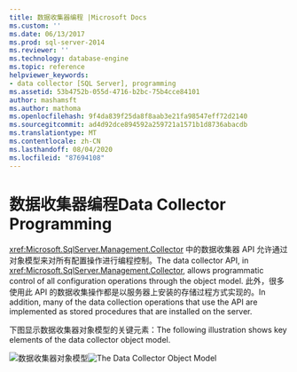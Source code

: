 ```yaml
---
title: 数据收集器编程 |Microsoft Docs
ms.custom: ''
ms.date: 06/13/2017
ms.prod: sql-server-2014
ms.reviewer: ''
ms.technology: database-engine
ms.topic: reference
helpviewer_keywords:
- data collector [SQL Server], programming
ms.assetid: 53b4752b-055d-4716-b2bc-75b4cce84101
author: mashamsft
ms.author: mathoma
ms.openlocfilehash: 9f4da839f25da8f8aab3e21fa98547eff72d2140
ms.sourcegitcommit: ad4d92dce894592a259721a1571b1d8736abacdb
ms.translationtype: MT
ms.contentlocale: zh-CN
ms.lasthandoff: 08/04/2020
ms.locfileid: "87694108"
---
```

# <a name="data-collector-programming"></a><span data-ttu-id="d8d32-102">数据收集器编程</span><span class="sxs-lookup"><span data-stu-id="d8d32-102">Data Collector Programming</span></span>
  <span data-ttu-id="d8d32-103"><xref:Microsoft.SqlServer.Management.Collector> 中的数据收集器 API 允许通过对象模型来对所有配置操作进行编程控制。</span><span class="sxs-lookup"><span data-stu-id="d8d32-103">The data collector API, in <xref:Microsoft.SqlServer.Management.Collector>, allows programmatic control of all configuration operations through the object model.</span></span> <span data-ttu-id="d8d32-104">此外，很多使用此 API 的数据收集操作都是以服务器上安装的存储过程方式实现的。</span><span class="sxs-lookup"><span data-stu-id="d8d32-104">In addition, many of the data collection operations that use the API are implemented as stored procedures that are installed on the server.</span></span>

 <span data-ttu-id="d8d32-105">下图显示数据收集器对象模型的关键元素：</span><span class="sxs-lookup"><span data-stu-id="d8d32-105">The following illustration shows key elements of the data collector object model.</span></span>

 <span data-ttu-id="d8d32-106">![数据收集器对象模型](../../../2014/database-engine/dev-guide/media/dc-objectmodel.gif "数据收集器对象模型")</span><span class="sxs-lookup"><span data-stu-id="d8d32-106">![The Data Collector Object Model](../../../2014/database-engine/dev-guide/media/dc-objectmodel.gif "The Data Collector Object Model")</span></span>


